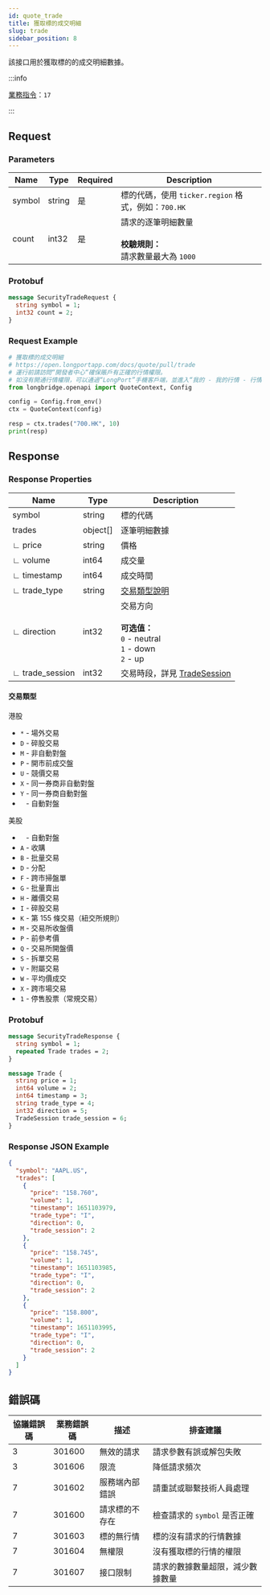 ```yaml
---
id: quote_trade
title: 獲取標的成交明細
slug: trade
sidebar_position: 8
---
```


該接口用於獲取標的的成交明細數據。

:::info

[業務指令](../../socket/biz-command)：`17`

:::

## Request

### Parameters

| Name   | Type   | Required | Description                                                              |
| ------ | ------ | -------- | ------------------------------------------------------------------------ |
| symbol | string | 是       | 標的代碼，使用 `ticker.region` 格式，例如：`700.HK`                      |
| count  | int32  | 是       | 請求的逐筆明細數量 <br /><br />**校驗規則：**<br />請求數量最大為 `1000` |

### Protobuf

```protobuf
message SecurityTradeRequest {
  string symbol = 1;
  int32 count = 2;
}
```

### Request Example

```python
# 獲取標的成交明細
# https://open.longportapp.com/docs/quote/pull/trade
# 運行前請訪問“開發者中心“確保賬戶有正確的行情權限。
# 如沒有開通行情權限，可以通過“LongPort”手機客戶端，並進入“我的 - 我的行情 - 行情商城”購買開通行情權限。
from longbridge.openapi import QuoteContext, Config

config = Config.from_env()
ctx = QuoteContext(config)

resp = ctx.trades("700.HK", 10)
print(resp)
```

## Response

### Response Properties

| Name            | Type     | Description                                                                        |
| --------------- | -------- | ---------------------------------------------------------------------------------- |
| symbol          | string   | 標的代碼                                                                           |
| trades          | object[] | 逐筆明細數據                                                                       |
| ∟ price         | string   | 價格                                                                               |
| ∟ volume        | int64    | 成交量                                                                             |
| ∟ timestamp     | int64    | 成交時間                                                                           |
| ∟ trade_type    | string   | [交易類型說明](#交易類型)                                                          |
| ∟ direction     | int32    | 交易方向 <br /><br />**可选值：**<br />`0` - neutral<br />`1` - down<br />`2` - up |
| ∟ trade_session | int32    | 交易時段，詳見 [TradeSession](../objects#tradesession---交易時段)                  |

#### 交易類型

港股

- `*` - 場外交易
- `D` - 碎股交易
- `M` - 非自動對盤
- `P` - 開市前成交盤
- `U` - 競價交易
- `X` - 同一券商非自動對盤
- `Y` - 同一券商自動對盤
- ` ` - 自動對盤

美股

- ` ` - 自動對盤
- `A` - 收購
- `B` - 批量交易
- `D` - 分配
- `F` - 跨市掃盤單
- `G` - 批量賣出
- `H` - 離價交易
- `I` - 碎股交易
- `K` - 第 155 條交易（紐交所規則）
- `M` - 交易所收盤價
- `P` - 前參考價
- `Q` - 交易所開盤價
- `S` - 拆單交易
- `V` - 附屬交易
- `W` - 平均價成交
- `X` - 跨市場交易
- `1` - 停售股票（常規交易）

### Protobuf

```protobuf
message SecurityTradeResponse {
  string symbol = 1;
  repeated Trade trades = 2;
}

message Trade {
  string price = 1;
  int64 volume = 2;
  int64 timestamp = 3;
  string trade_type = 4;
  int32 direction = 5;
  TradeSession trade_session = 6;
}
```

### Response JSON Example

```json
{
  "symbol": "AAPL.US",
  "trades": [
    {
      "price": "158.760",
      "volume": 1,
      "timestamp": 1651103979,
      "trade_type": "I",
      "direction": 0,
      "trade_session": 2
    },
    {
      "price": "158.745",
      "volume": 1,
      "timestamp": 1651103985,
      "trade_type": "I",
      "direction": 0,
      "trade_session": 2
    },
    {
      "price": "158.800",
      "volume": 1,
      "timestamp": 1651103995,
      "trade_type": "I",
      "direction": 0,
      "trade_session": 2
    }
  ]
}
```

## 錯誤碼

| 協議錯誤碼 | 業務錯誤碼 | 描述           | 排查建議                         |
| ---------- | ---------- | -------------- | -------------------------------- |
| 3          | 301600     | 無效的請求     | 請求參數有誤或解包失敗           |
| 3          | 301606     | 限流           | 降低請求頻次                     |
| 7          | 301602     | 服務端內部錯誤 | 請重試或聯繫技術人員處理         |
| 7          | 301600     | 請求標的不存在 | 檢查請求的 `symbol` 是否正確     |
| 7          | 301603     | 標的無行情     | 標的沒有請求的行情數據           |
| 7          | 301604     | 無權限         | 沒有獲取標的行情的權限           |
| 7          | 301607     | 接口限制       | 請求的數據數量超限，減少數據數量 |
